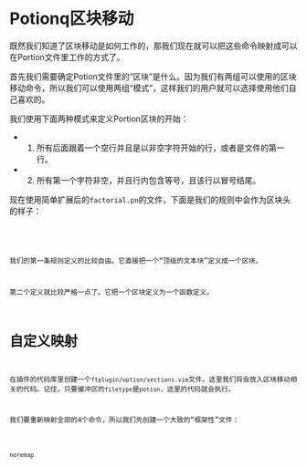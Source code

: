 # Potionq区块移动

既然我们知道了区块移动是如何工作的，那我们现在就可以把这些命令映射成可以在Portion文件里工作的方式了。

首先我们需要确定Potion文件里的“区块”是什么。因为我们有两组可以使用的区块移动命令，所以我们可以使用两组“模式”，这样我们的用户就可以选择使用他们自己喜欢的。

我们使用下面两种模式来定义Portion区块的开始：

- 1. 所有后面跟着一个空行并且是以非空字符开始的行，或者是文件的第一行。
- 2. 所有第一个字符非空，并且行内包含等号，且该行以冒号结尾。

现在使用简单扩展后的`factorial.pn`的文件，下面是我们的规则中会作为区块头的样子：

<pre><code
# factorial.pn                              1
# Print some factorials, just for fun.

factorial = (n):                            1 2
    total = 1

    n to 1 (i):
        total *= i.

    total.

print_line = ():                            1 2
    "-=-=-=-=-=-=-=-\n" print.

print_factorial = (i):                      1 2
    i string print
    '! is: ' print
    factorial (i) string print
    "\n" print.

"Here are some factorials:\n\n" print       1

print_line ()                               1
10 times (i):
    print_factorial (i).
print_line ()
</code></pre>

我们的第一条规则定义的比较自由。它直接把一个“顶级的文本块”定义成一个区块。

第二个定义就比较严格一点了。它把一个区块定义为一个函数定义。

# 自定义映射

在插件的代码库里创建一个`ftplugin/option/sections.vim`文件。这里我们将会放入区块移动相关的代码。记住，只要缓冲区的`filetype`是`potion`，这里的代码就会执行。

我们要重新映射全部的4个命令，所以我们先创建一个大致的“框架性”文件：
<pre><code>
noremap <script> <buffer> <silent> [[ <nop>
noremap <script> <buffer> <silent> ]] <nop>

noremap <script> <buffer> <silent> [] <nop>
noremap <script> <buffer> <silent> ][ <nop>
</code></pre>

注意我们用了`noremap`而不是`nnoremap`命令，因为我们想让这些命令能够在操作符待定模式下也能够使用。这样的话，你就可以使用`d]]`这样的命令来完成“删除从当前位置到下一个区块”的动作。

我们让这些命令是缓冲区本地的，这样他们就只会作用在Potion文件上，而不是全局有效。

我们把这些命令设置成静默模式，因为用户不会关心区块直接移动的具体细节的。

# 使用函数

对于这几个命令而言，区块移动的代码逻辑都是很相似的，所以我们可以把这些代码封装到一个函数里，来供我们的映射调用。

你会在很多Vim的插件里看到类似这样的策略。这样的代码比一大堆的映射代码更加易于阅读和维护。

修改`sections.vm`文件，包含如下内容：
<pre><code>
function! s:NextSection(type, backwards)
endfunction

noremap <script> <buffer> <silent> ]]
        \ :call <SID>NextSection(1, 0)<cr>

noremap <script> <buffer> <silent> [[
        \ :call <SID>NextSection(1, 1)<cr>

noremap <script> <buffer> <silent> ][
        \ :call <SID>NextSection(2, 0)<cr>

noremap <script> <buffer> <silent> []
        \ :call <SID>NextSection(2, 1)<cr>
</code></pre>

这里我使用了Vim的行连续特性，因为这里的代码行的长度对我而言有点超长了。注意反斜杠符号是怎么在第二行的开头来续上第一行的。阅读`help line-continuation`来了解更多内容。

注意我们使用了<SID>以及一个本地的函数来避免全局的命名空间被我们的帮助函数所污染。

每个映射只是简单地用合适的参数来调用`NextSection`函数来达到移动的目的。现在我们可以开始来实现`NextSection`函数了。

# 基本移动

我们先想想我们的函数需要做些什么。我们想把光标移动到下一个“区块”，一个很方便的能够移动光标的方式就是通过`/`和`?`命令。

编辑`NextSection`函数，内容如下：
<pre><code>
function! s:NextSection(type, backwards)
    if a:backwards
        let dir = '?'
    else
        let dir = '/'
    endif

    execute 'silent normal! ' . dir . 'foo' . "\r"
endfunction
</code></pre>

这个函数里使用了我们之前已经知道的`execute normal!`模式来完成`/foo`和`?foo`的功能，具体使用哪个取决于`backwards`的值。这样开始很不错。

继续下去，我们很显然不是要查找像`foo`这样的内容，而且我们要查找的文本模式依赖于我们究竟是用区块的第一个还是第二个区块头的定义。

编辑`NextSection`的内容如下所示：
<pre><code>
function! s:NextSection(type, backwards)
    if a:type == 1
        let pattern = 'one'
    elseif a:type == 2
        let pattern = 'two'
    endif

    if a:backwards
        let dir = '?'
    else
        let dir = '/'
    endif

    execute 'silent normal! ' . dir . pattern . "\r"
endfunction
</code></pre>

我们现在需要做的只是把文本的模式填进去，那我们就直接开始把。

# 顶级文本块

用下面的文本替换第一个`let pattern = '..' `的文本行：
<pre><code>
let pattern = `\v(\n\n^\S|%^)`
<code></pre>

要理解上面的正则表达式，只需要回忆一下我们之前所要实现的“区块”的定义：

	所有后面跟着一个空行并且是以非空字符开始的行，或者是文件的第一行。

第一行开头的`\v`命令直接强制进入我们之前见过的`非常魔法`模式。

这个正则表达式剩下的就是有两个选项组成的分组。首先,`\n\n^\S`会查找“一个新行，它后面跟着另外一个新行，还跟着一个非空的字符”。这是我们定义里的第一种。

另外一个正则项是`%^`，这是Vim正则里的一个特殊的元字符，表示“文件的开始”。

现在，我们已经到了可以尝试第一组映射的时候了。保存`ftplugin/potion/sections.vm`文件，然后在你的Potion文件里运行`:set filetype=potion`。这个时候，`[[`和`]]`命令应该能够起作用了，不过它们还是有点奇怪的。

# 搜索标志

你会发现当你在区块间移动时，你的光标实际上在真正需要跳到的行的上一行。在继续阅读之前先思考一下为什么会是这样的结果。

答案是当我们使用`/`或者`?`进行搜索的时候，Vim或默认把光标移动到匹配项的开始处。例如，让我们使用`/foo`命令的时候，你的光标会出现在`foo`的`f`上。

要让Vim把光标放在匹配到的字符串的末尾而不是开始处，我们可以使用搜索标识符。在你的Potion文件里，尝试下面的搜索命令：
<pre><code>
/factorial/e
</code></pre>

Vim会查找`factorial`这个单词，并且把你带到这个单词所在的位置。按`n`来在几个匹配的文本之间移动。标识符`e`告诉Vim来把光标移动到匹配字符串的末尾处。再试试反向查找的命令：
<pre><code>
?factorial?e
</code></pre>

我们来修改我们的函数，使用搜索标识符来把光标放到匹配的区块的下一行的末尾：
<pre><code>
function! s:NextSection(type, backwards)
    if a:type == 1
        let pattern = '\v(\n\n^\S|%^)'
        let flags = 'e'
    elseif a:type == 2
        let pattern = 'two'
        let flags = ''
    endif

    if a:backwards
        let dir = '?'
    else
        let dir = '/'
    endif

    execute 'silent normal! ' . dir . pattern . dir . flags . "\r"
endfunction
</code></pre>

这里我们做了两处改动。首先，我们根据区块移动的类型设置`type`变量的值。现在我们只需要关心第一种类型，这种情况下需要一个`e`标识。

其次，我们需要把`dir`和`flags`拼接到搜索串后面。这样会根据搜索的方向添加上`?e`或者`/e`。

保存文件，切换会你的Potion文件，并且运行`:set ft=potion`来让改动生效。现在再试试`[[`和`]]`，它们能够很好地运行了！

# 函数定义

现在来实现我们的第二个“区块”的定义了，幸运的是，这个比上一个简单明了。会议一下我们之前的定义：

	所有第一个字符非空，并且行内包含等号，且该行以冒号结尾。

我们可以用一个很简单的正则来查找这些行。修改函数中的第二个`let pattern = '...'`为：
<pre><code>
let pattern = '\v^\S.*\=.*:$'
</code></pre>

这个函数看起来比第一个简单，就作为一个练习留给读者自己去理解了 —— 它是对上面的定义的一个很直观的表示。

保存文件，在`factorial.pn`中运行`:set filetype=potion`，然后试试新的`][`和`[]`映射。它们应该能够正常运行。

这里我们不需要搜索标识，因为把光标放在匹配行的开始（默认模式）就可以了。

# 可视模式

我们的区块移动明了在normal模式下运行的很好，现在我们需要添加一点东西，让它们也能够在visual模式下工作。首先，把函数修改成如下所示：
<pre><code>
function! s:NextSection(type, backwards, visual)
    if a:visual
        normal! gv
    endif

    if a:type == 1
        let pattern = '\v(\n\n^\S|%^)' 
        let flags = 'e'
    elseif a:type == 2
        let pattern = '\v^\S.*\=.*:$'
        let flags = ''
    endif

    if a:backwards
        let dir = '?'
    else
        let dir = '/'
    endif

    execute 'silent normal! ' . dir . pattern . dir . flags . "\r"
endfunction
</code></pre>

这里有两点改动。首先，添加了一个额外的参数，用来标识函数是否是在visual模式下调用的。其次，如果是在visual模式下调用的，我们运行`gv`来保存可视模式下选择的内容。

为什么需要这样做？我们来解释一下为什么需要这么做。在visual模式下选择一些文本，然后运行下面的命令：
<pre><code>
:echom "hello"
</code></pre>

会输出`hello`但是在visual模式下选中的文本会被清除掉！

当在ex模式下通过`:`运行命令，会导致visual模式下选择的文本被清除。`gv`命令会重新选择之前选择的文本，相当于“撤销”了清除的动作。这是一个很有用的命令，而且可以在你的日常工作中使用。

现在，我们需要更新现有的映射，给新的`visual`参数传入`0`。
<pre><code>
noremap <script> <buffer> <silent> ]]
        \ :call <SID>NextSection(1, 0, 0)<cr>

noremap <script> <buffer> <silent> [[
        \ :call <SID>NextSection(1, 1, 0)<cr>

noremap <script> <buffer> <silent> ][
        \ :call <SID>NextSection(2, 0, 0)<cr>

noremap <script> <buffer> <silent> []
        \ :call <SID>NextSection(2, 1, 0)<cr>
</code></pre>

现在没有什么复杂的内容了。我们来把最后剩下的visual模式下的映射也加入到我们的代码中：
<pre><code>
vnoremap <script> <buffer> <silent> ]]
        \ :<c-u>call <SID>NextSection(1, 0, 1)<cr>

vnoremap <script> <buffer> <silent> [[
        \ :<c-u>call <SID>NextSection(1, 1, 1)<cr>

vnoremap <script> <buffer> <silent> ][
        \ :<c-u>call <SID>NextSection(2, 0, 1)<cr>

vnoremap <script> <buffer> <silent> []
        \ :<c-u>call <SID>NextSection(2, 1, 1)<cr>
</code></pre>


这些映射全部都给参数`visual`传入`1`来告诉Vim在执行动作之前重新选择之前的选择，这里也用到了我们之前在Grep的章节里学习到的关于`<c-u>`的技巧。

# Why Bother?

对于这个看起来比较小的功能点而言，这个章节显得有点长，但是这个过程中，你已经学习并且练习了很多有用的东西：

- 使用`noremap`代替`nnoremap`来创建进行操作或者动作的命令。
- 使用Vimscript来一步一步地构建一个功能。
- 通过编码来创建一个`execute 'normal ! ...`命令.
- 通过正则和简单地搜索来进行移动。
- 使用特殊的类似`%^`(文件的开始)的元操作符。
- 使用查找标识符来控制查找的行为。
- 操作visual模式下的映射，保持那些需要保持之前选择的文本。

继续下去完成后面的练习（只是简单的阅读`:help`的内容），然后弄点冰淇淋。它是你完成这个章节应得得奖励！

# 练习

- 阅读`:help search()`。这是一个很实用的命令，你也可以尝试使用`/`和`?`的搜索标识符。
- 阅读`:help ordinary-atom`的内容，学习一些你可以在正则表达式中实用的更有趣的内容。






